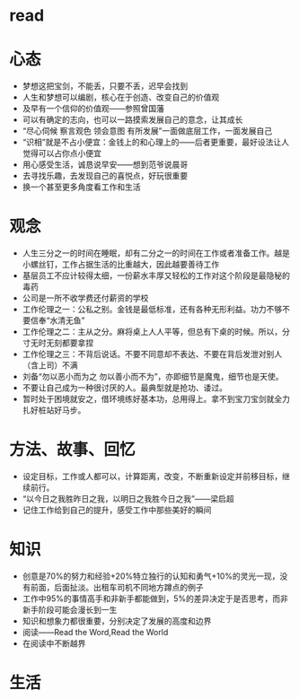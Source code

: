 # read
# 心态
* 梦想这把宝剑，不能丢，只要不丢，迟早会找到
* 人生和梦想可以编剧，核心在于创造、改变自己的价值观
* 及早有一个信仰的价值观——参照曾国藩
* 可以有确定的志向，也可以一路摸索发展自己的意念，让其成长
* “尽心伺候 察言观色 领会意图 有所发展”一面做底层工作，一面发展自己
* “识相”就是不占小便宜：金钱上的和心理上的——后者更重要，最好设法让人觉得可以占你点小便宜
* 用心感受生活，诚恳说早安——想到范爷说晨哥
* 去寻找乐趣，去发现自己的喜悦点，好玩很重要
* 换一个甚至更多角度看工作和生活
# 观念
* 人生三分之一的时间在睡眠，却有二分之一的时间在工作或者准备工作。越是小螺丝钉，工作占据生活的比重越大，因此越要善待工作
* 基层员工不应计较得太细，一份薪水丰厚又轻松的工作对这个阶段是最隐秘的毒药
* 公司是一所不收学费还付薪资的学校
* 工作伦理之一：公私之别。金钱是最低标准，还有各种无形利益。功力不够不要信奉“水清无鱼”
* 工作伦理之二：主从之分。麻将桌上人人平等，但总有下桌的时候。所以，分寸无时无刻都要拿捏
* 工作伦理之三：不背后说话。不要不同意却不表达、不要在背后发泄对别人（含上司）不满
* 刘备“勿以恶小而为之 勿以善小而不为”，亦即细节是魔鬼，细节也是天使。
* 不要让自己成为一种很讨厌的人。最典型就是抢功、诿过。
* 暂时处于困境就安之，借环境练好基本功，总用得上。拿不到宝刀宝剑就全力扎好桩站好马步。
# 方法、故事、回忆
* 设定目标，工作或人都可以，计算距离，改变，不断重新设定并前移目标，继续前行。
* “以今日之我胜昨日之我，以明日之我胜今日之我”——梁启超
* 记住工作给到自己的提升，感受工作中那些美好的瞬间
# 知识
* 创意是70%的努力和经验+20%特立独行的认知和勇气+10%的灵光一现，没有前面，后面扯淡。出租车司机不同地方蹲点的例子
* 工作中95%的事情高手和非新手都能做到，5%的差异决定于是否思考，而非新手阶段可能会漫长到一生
* 知识和想象力都很重要，分别决定了发展的高度和边界
* 阅读——Read the Word,Read the World
* 在阅读中不断越界
# 生活
